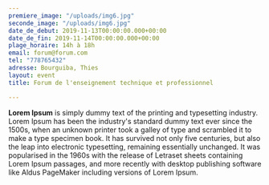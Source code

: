 ```yaml
---
premiere_image: "/uploads/img6.jpg"
seconde_image: "/uploads/img6.jpg"
date_de_debut: 2019-11-13T00:00:00.000+00:00
date_de_fin: 2019-11-14T00:00:00.000+00:00
plage_horaire: 14h à 18h
email: forum@forum.com
tel: "778765432"
adresse: Bourguiba, Thies
layout: event
title: Forum de l'enseignement technique et professionnel

---
```

**Lorem Ipsum** is simply dummy text of the printing and typesetting industry. Lorem Ipsum has been the industry's standard dummy text ever since the 1500s, when an unknown printer took a galley of type and scrambled it to make a type specimen book. It has survived not only five centuries, but also the leap into electronic typesetting, remaining essentially unchanged. It was popularised in the 1960s with the release of Letraset sheets containing Lorem Ipsum passages, and more recently with desktop publishing software like Aldus PageMaker including versions of Lorem Ipsum.